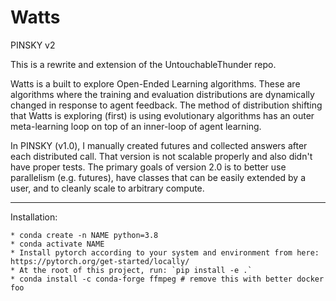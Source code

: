 # Watts
PINSKY v2

This is a rewrite and extension of the UntouchableThunder repo.

Watts is a built to explore Open-Ended Learning algorithms. These are algorithms where the training and evaluation distributions are dynamically changed in response to agent feedback. 
The method of distribution shifting that Watts is exploring (first) is using evolutionary algorithms has an outer meta-learning loop
on top of an inner-loop of agent learning. 

In PINSKY (v1.0), I manually created futures and collected answers after each distributed call.
That version is not scalable properly and also didn't have proper tests. 
The primary goals of version 2.0 is to better use parallelism (e.g. futures), have classes that can be easily extended 
by a user, and to cleanly scale to arbitrary compute. 

----  

Installation:  

    * conda create -n NAME python=3.8
    * conda activate NAME
    * Install pytorch according to your system and environment from here: https://pytorch.org/get-started/locally/
    * At the root of this project, run: `pip install -e .`
    * conda install -c conda-forge ffmpeg # remove this with better docker foo
